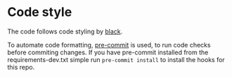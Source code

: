 # Code style
The code follows code styling by [black](https://github.com/psf/black).

To automate code formatting, [pre-commit](https://github.com/pre-commit/pre-commit) is used, to run code checks before commiting changes.
If you have pre-commit installed from the requirements-dev.txt simple run ``pre-commit install`` to install the hooks for this repo.
